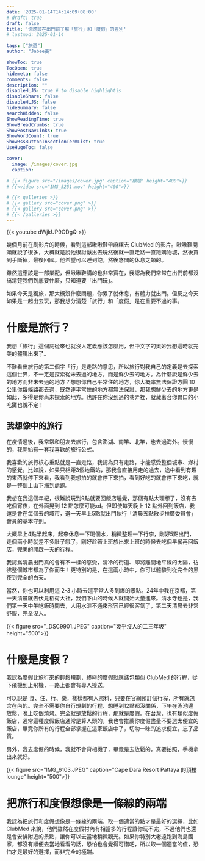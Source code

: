 ```yaml
---
date: '2025-01-14T14:14:09+08:00'
# draft: true
draft: false
title: '你應該在出門前了解「旅行」和「度假」的差別'
# lastmod: 2025-01-14

tags: ["旅遊"]
author: "Jabee姜"

showToc: true
TocOpen: true
hidemeta: false
comments: false
description: ""
disableHLJS: true # to disable highlightjs
disableShare: false
disableHLJS: false
hideSummary: false
searchHidden: false
ShowReadingTime: true
ShowBreadCrumbs: true
ShowPostNavLinks: true
ShowWordCount: true
ShowRssButtonInSectionTermList: true
UseHugoToc: false

cover:
  image: /images/cover.jpg
  caption:

# {{< figure src="/images/cover.jpg" caption="標題" height="400">}}
# {{<video src="IMG_5251.mov" height="400">}}

# {{< galleries >}}
# {{< gallery src="cover.png" >}}
# {{< gallery src="cover.png" >}}
# {{< /galleries >}}
---
```


{{< youtube dWjkUP9ODgQ >}}

幾個月前在刷影片的時候，看到這部啾啾鞋帶麻糬去 ClubMed 的影片。啾啾鞋開頭就說了很多，大概就是說他很討厭出去玩然後就一直走路一直跑購物城，然後買到手斷掉，最後回國。他希望可以睡到飽，然後悠閒的休息之類的。

雖然這應該是一部業配，但啾啾鞋講的也非常實在，我認為我們常常在出們前都沒搞清楚我們到底要什麼，只知道要「出門玩」。

如果今天是獨旅，那大概沒什麼問題，你累了就休息，有體力就出門。但反之今天如果是一起出去玩，那我想分清楚「旅行」和「度假」是在重要不過的事。

# 什麼是旅行？

我想「旅行」這個詞從來也就沒人定義應該怎麼用，但中文字的奧妙我想這時就完美的體現出來了。

不難看出旅行的第二個字「行」是走路的意思，所以旅行對我自己的定義是去探索這個世界，不一定是探索從未去過的地方，而是鮮少去的地方。為什麼說是鮮少去的地方而非未去過的地方？想想你自己平常住的地方，你大概率無法保證方圓 10 公里你每條路都去過，既然連平常住的地方都無法保證，那我想鮮少去的地方更是如此，多得是你尚未探索的地方。也許在你沒到過的巷弄裡，就藏著合你胃口的小吃攤也說不定！

## 我想像中的旅行

在疫情過後，我常常和朋友去旅行，包含澎湖、南竿、北竿，也去過海外。慢慢的，我開始有一套我喜歡的旅行公式。

我喜歡的旅行核心重點就是一直走路，我認為只有走路，才能感受整個城市、鄉村的感覺。比如說，如果只相距3個地鐵站，那我會直接用走的過去，途中看到有趣的東西就停下來看，我看到我想拍的就會停下來拍，看到好吃的就會停下來吃，就是一整個上山下海到處跑。

我想在我這個年紀，很難說玩到9點就要回飯店睡覺，那個有點太理想了，沒有去吃個宵夜，在外面晃到 12 點怎麼可能xd。但即使每天晚上 12 點外回到飯店，我還是會在每個去的城市，選一天早上5點就出門執行「清晨五點散步推廣委員會」會員的基本守則。

大概早上4點半起床，起來休息一下喝個水，稍微整理一下行李，剛好5點出門，走個兩小時就差不多肚子餓了，剛好趁著上班族出來上班的時候去吃個早餐再回飯店，完美的開啟一天的行程。

我認爲清晨出門真的會有不一樣的感受，清冷的街道、即將離開地平線的太陽，彷彿整個城市都為了你而生！更特別的是，在這兩小時中，你可以體驗到從完全的黑夜到完全的白天。

當然，你也可以利用這 2-3 小時去逛平常人多到爆的景點。24年中我在京都，第一天清晨就去伏見稻荷大社，我們下山的時候人就開始大量進來。清水寺也是，我們第一天中午吃飯時間去，人用水泄不通來形容已經很客氣了，第二天清晨去非常舒服，完全沒人。



{{< figure src="_DSC9901.JPEG" caption="幾乎沒人的二三年坂" height="500">}}

# 什麼是度假？

我認為度假比旅行來的輕鬆規劃，終極的度假就應該包類似 ClubMed 的行程，從下飛機到上飛機，一路上都會有專人接送，

可以說是 食、住、行、樂，樣樣都有人照料，只要在官網預訂個行程，所有就包含在內的。完全不需要你自行規劃的行程、想睡到12點都沒關係，下午在泳池邊放鬆，晚上吃個燒烤。完全就是放鬆的行程，那就是度假。在台灣，也有類似度假飯店，通常這種度假飯店通常是算人頭的，我也會推薦你度假盡量不要選太便宜的飯店，畢竟你所有的行程全部掌握在這家飯店中了，切勿一昧的追求便宜，忘了品質。

另外，我去度假的時候，我就不會背相機了，畢竟是去放鬆的，真要拍照，手機拿出來就好。

{{< figure src="IMG_6103.JPEG" caption="Cape Dara Resort Pattaya 的頂樓 lounge" height="500">}}

# 把旅行和度假想像是一條線的兩端

我認為把旅行和度假想像是一條線的兩端，取一個適當的點才是最好的選擇，比如 ClubMed 來說，他們雖然在度假村內有相當多的行程讓你玩不完，不過他們也還是會安排附近的景點，讓你可以去當地稍微觀光。如果你特別大老遠跑到海島國家，都沒有順便去當地看看的話，恐怕也會覺得可惜吧，所以取一個適當的值，恐怕才是最好的選擇，而非完全的極端。
